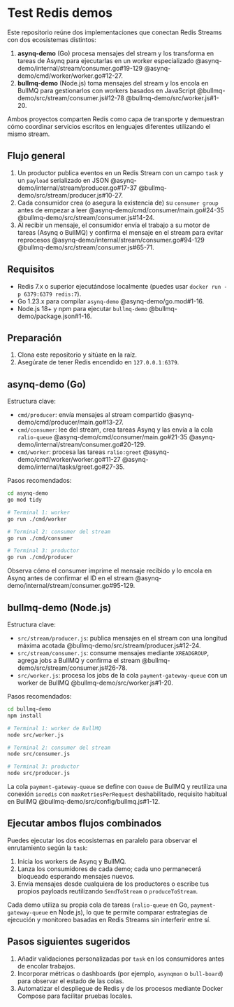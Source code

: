 # Test Redis demos

Este repositorio reúne dos implementaciones que conectan Redis Streams con dos ecosistemas distintos:

1. **asynq-demo** (Go) procesa mensajes del stream y los transforma en tareas de Asynq para ejecutarlas en un worker especializado @asynq-demo/internal/stream/consumer.go#19-129 @asynq-demo/cmd/worker/worker.go#12-27.
2. **bullmq-demo** (Node.js) toma mensajes del stream y los encola en BullMQ para gestionarlos con workers basados en JavaScript @bullmq-demo/src/stream/consumer.js#12-78 @bullmq-demo/src/worker.js#1-20.

Ambos proyectos comparten Redis como capa de transporte y demuestran cómo coordinar servicios escritos en lenguajes diferentes utilizando el mismo stream.

## Flujo general

1. Un productor publica eventos en un Redis Stream con un campo `task` y un `payload` serializado en JSON @asynq-demo/internal/stream/producer.go#17-37 @bullmq-demo/src/stream/producer.js#10-27.
2. Cada consumidor crea (o asegura la existencia de) su `consumer group` antes de empezar a leer @asynq-demo/cmd/consumer/main.go#24-35 @bullmq-demo/src/stream/consumer.js#14-24.
3. Al recibir un mensaje, el consumidor envía el trabajo a su motor de tareas (Asynq o BullMQ) y confirma el mensaje en el stream para evitar reprocesos @asynq-demo/internal/stream/consumer.go#94-129 @bullmq-demo/src/stream/consumer.js#65-71.

## Requisitos

- Redis 7.x o superior ejecutándose localmente (puedes usar `docker run -p 6379:6379 redis:7`).
- Go 1.23.x para compilar `asynq-demo` @asynq-demo/go.mod#1-16.
- Node.js 18+ y npm para ejecutar `bullmq-demo` @bullmq-demo/package.json#1-16.

## Preparación

1. Clona este repositorio y sitúate en la raíz.
2. Asegúrate de tener Redis encendido en `127.0.0.1:6379`.

## asynq-demo (Go)

Estructura clave:

- `cmd/producer`: envía mensajes al stream compartido @asynq-demo/cmd/producer/main.go#13-27.
- `cmd/consumer`: lee del stream, crea tareas Asynq y las envía a la cola `ralio-queue` @asynq-demo/cmd/consumer/main.go#21-35 @asynq-demo/internal/stream/consumer.go#20-129.
- `cmd/worker`: procesa las tareas `ralio:greet` @asynq-demo/cmd/worker/worker.go#11-27 @asynq-demo/internal/tasks/greet.go#27-35.

Pasos recomendados:

```bash
cd asynq-demo
go mod tidy

# Terminal 1: worker
go run ./cmd/worker

# Terminal 2: consumer del stream
go run ./cmd/consumer

# Terminal 3: productor
go run ./cmd/producer
```

Observa cómo el consumer imprime el mensaje recibido y lo encola en Asynq antes de confirmar el ID en el stream @asynq-demo/internal/stream/consumer.go#95-129.

## bullmq-demo (Node.js)

Estructura clave:

- `src/stream/producer.js`: publica mensajes en el stream con una longitud máxima acotada @bullmq-demo/src/stream/producer.js#12-24.
- `src/stream/consumer.js`: consume mensajes mediante `XREADGROUP`, agrega jobs a BullMQ y confirma el stream @bullmq-demo/src/stream/consumer.js#26-78.
- `src/worker.js`: procesa los jobs de la cola `payment-gateway-queue` con un worker de BullMQ @bullmq-demo/src/worker.js#1-20.

Pasos recomendados:

```bash
cd bullmq-demo
npm install

# Terminal 1: worker de BullMQ
node src/worker.js

# Terminal 2: consumer del stream
node src/consumer.js

# Terminal 3: productor
node src/producer.js
```

La cola `payment-gateway-queue` se define con `Queue` de BullMQ y reutiliza una conexión `ioredis` con `maxRetriesPerRequest` deshabilitado, requisito habitual en BullMQ @bullmq-demo/src/config/bullmq.js#1-12.

## Ejecutar ambos flujos combinados

Puedes ejecutar los dos ecosistemas en paralelo para observar el enrutamiento según la `task`:

1. Inicia los workers de Asynq y BullMQ.
2. Lanza los consumidores de cada demo; cada uno permanecerá bloqueado esperando mensajes nuevos.
3. Envía mensajes desde cualquiera de los productores o escribe tus propios payloads reutilizando `SendToStream` o `produceToStream`.

Cada demo utiliza su propia cola de tareas (`ralio-queue` en Go, `payment-gateway-queue` en Node.js), lo que te permite comparar estrategias de ejecución y monitoreo basadas en Redis Streams sin interferir entre sí.

## Pasos siguientes sugeridos

1. Añadir validaciones personalizadas por `task` en los consumidores antes de encolar trabajos.
2. Incorporar métricas o dashboards (por ejemplo, `asynqmon` o `bull-board`) para observar el estado de las colas.
3. Automatizar el despliegue de Redis y de los procesos mediante Docker Compose para facilitar pruebas locales.
